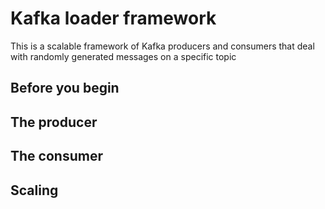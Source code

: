 # Kafka loader framework
This is a scalable framework of Kafka producers and consumers that deal with randomly generated messages on a specific topic

## Before you begin

## The producer

## The consumer

## Scaling